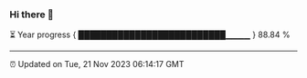 ### Hi there 👋

⏳ Year progress { ██████████████████████████▁▁▁▁ } 88.84 %

---

⏰ Updated on Tue, 21 Nov 2023 06:14:17 GMT
